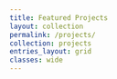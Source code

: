 ```yaml
---
title: Featured Projects
layout: collection
permalink: /projects/
collection: projects
entries_layout: grid
classes: wide
---
```

